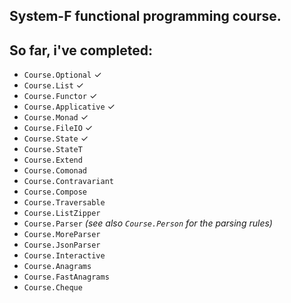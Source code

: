 
## System-F functional programming course.

## So far, i've completed: 

* `Course.Optional` ✓
* `Course.List` ✓
* `Course.Functor` ✓
* `Course.Applicative` ✓
* `Course.Monad` ✓
* `Course.FileIO` ✓
* `Course.State` ✓
* `Course.StateT`
* `Course.Extend`
* `Course.Comonad`
* `Course.Contravariant`
* `Course.Compose`
* `Course.Traversable`
* `Course.ListZipper`
* `Course.Parser` *(see also `Course.Person` for the parsing rules)*
* `Course.MoreParser`
* `Course.JsonParser`
* `Course.Interactive`
* `Course.Anagrams`
* `Course.FastAnagrams`
* `Course.Cheque`
